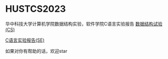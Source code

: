 # HUSTCS2023
华中科技大学计算机学院数据结构实验，软件学院C语言实验报告
[数据结构试验(CS)](https://github.com/Ilosyi/losyi.github.io/tree/main/%E7%BC%96%E7%A8%8B%E5%AE%9E%E9%AA%8C%E8%AF%BE%E5%92%8C%E5%A4%B4%E6%AD%8C/%E6%95%B0%E6%8D%AE%E7%BB%93%E6%9E%84%E5%AE%9E%E9%AA%8C%E8%AF%BE)  

[C语言实验报告(SE)](https://github.com/Ilosyi/losyi.github.io/tree/main/%E7%BC%96%E7%A8%8B%E5%AE%9E%E9%AA%8C%E8%AF%BE%E5%92%8C%E5%A4%B4%E6%AD%8C/%E8%BD%AF%E4%BB%B6%E5%B7%A5%E7%A8%8BC%E8%AF%AD%E8%A8%80%E5%AE%9E%E9%AA%8C)  

如果对你有帮助的话，欢迎star
